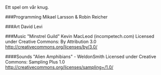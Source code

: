 Ett spel om vår knug.

###Programming
Mikael Larsson & Robin Reicher

###Art
David Levi

###Music
"Minstrel Guild" Kevin MacLeod (incompetech.com) 
Licensed under Creative Commons: By Attribution 3.0
http://creativecommons.org/licenses/by/3.0/

####Sounds
"Alien Amphibians" - WeldonSmith
Licensed under Creative Commons: Sampling Plus 1.0
http://creativecommons.org/licenses/sampling+/1.0/

